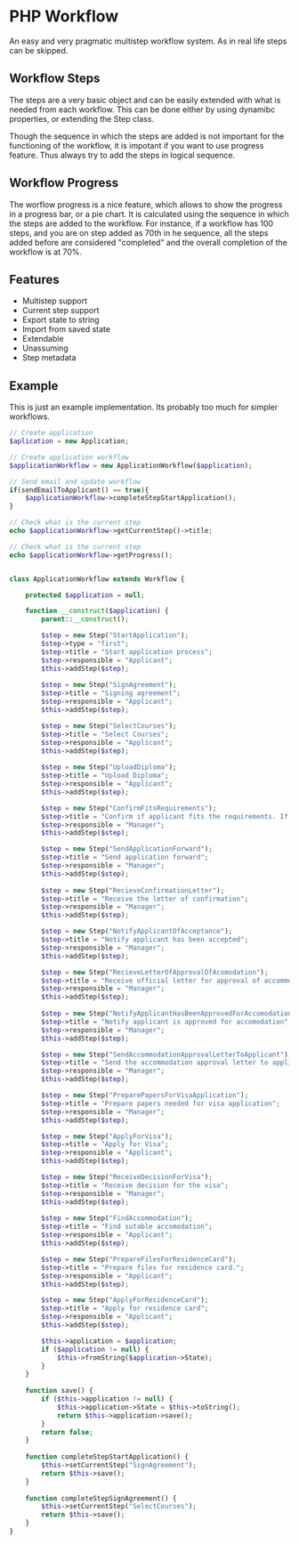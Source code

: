 # PHP Workflow

An easy and very pragmatic multistep workflow system. As in real life steps can be skipped. 

## Workflow Steps ##

The steps are a very basic object and can be easily extended with what is needed from each workflow. This can be done either by using dynamibc properties, or extending the Step class.

Though the sequence in which the steps are added is not important for the functioning of the workflow, it is impotant if you want to use progress feature. Thus always try to add the steps in logical sequence.

## Workflow Progress ##
The worflow progress is a nice feature, which allows to show the progress in a progress bar, or a pie chart. It is calculated using the sequence in which the steps are added to the workflow. For instance, if a workflow has 100 steps, and you are on step added as 70th in he sequence, all the steps added before are considered "completed" and the overall completion of the workflow is at 70%.

## Features ##

- Multistep support
- Current step support
- Export state to string
- Import from saved state
- Extendable
- Unassuming
- Step metadata

## Example ##

This is just an example implementation. Its probably too much for simpler workflows.

```php
// Create application
$aplication = new Application;

// Create application workflow
$applicationWorkflow = new ApplicationWorkflow($application);

// Send email and update workflow
if(sendEmailToApplicant() == true){
    $applicationWorkflow->completeStepStartApplication();
}

// Check what is the current step
echo $applicationWorkflow->getCurrentStep()->title;

// Check what is the current step
echo $applicationWorkflow->getProgress();


class ApplicationWorkflow extends Workflow {

    protected $application = null;

    function __construct($application) {
        parent::__construct();

        $step = new Step("StartApplication");
        $step->type = "first";
        $step->title = "Start application process";
        $step->responsible = "Applicant";
        $this->addStep($step);
        
        $step = new Step("SignAgreement");
        $step->title = "Signing agreement";
        $step->responsible = "Applicant";
        $this->addStep($step);

        $step = new Step("SelectCourses");
        $step->title = "Select Courses";
        $step->responsible = "Applicant";
        $this->addStep($step);
        
        $step = new Step("UploadDiploma");
        $step->title = "Upload Diploma";
        $step->responsible = "Applicant";
        $this->addStep($step);

        $step = new Step("ConfirmFitsRequirements");
        $step->title = "Confirm if applicant fits the requirements. If not – advise other suitable programs.";
        $step->responsible = "Manager";
        $this->addStep($step);

        $step = new Step("SendApplicationForward");
        $step->title = "Send application forward";
        $step->responsible = "Manager";
        $this->addStep($step);
        
        $step = new Step("RecieveConfirmationLetter");
        $step->title = "Receive the letter of confirmation";
        $step->responsible = "Manager";
        $this->addStep($step);

        $step = new Step("NotifyApplicantOfAcceptance");
        $step->title = "Notify applicant has been accepted";
        $step->responsible = "Manager";
        $this->addStep($step);

        $step = new Step("RecieveLetterOfApprovalOfAcomodation");
        $step->title = "Receive official letter for approval of accommodation";
        $step->responsible = "Manager";
        $this->addStep($step);
        
        $step = new Step("NotifyApplicantHasBeenApprovedForAccomodation");
        $step->title = "Notify applicant is approved for accomodation";
        $step->responsible = "Manager";
        $this->addStep($step);

        $step = new Step("SendAccommodationApprovalLetterToApplicant");
        $step->title = "Send the accommodation approval letter to applicant - needed for visa application";
        $step->responsible = "Manager";
        $this->addStep($step);

        $step = new Step("PreparePapersForVisaApplication");
        $step->title = "Prepare papers needed for visa application";
        $step->responsible = "Manager";
        $this->addStep($step);

        $step = new Step("ApplyForVisa");
        $step->title = "Apply for Visa";
        $step->responsible = "Applicant";
        $this->addStep($step);

        $step = new Step("ReceiveDecisionForVisa");
        $step->title = "Receive decision for the visa";
        $step->responsible = "Manager";
        $this->addStep($step);
        
        $step = new Step("FindAccommodation");
        $step->title = "Find sutable accomodation";
        $step->responsible = "Applicant";
        $this->addStep($step);

        $step = new Step("PrepareFilesForResidenceCard");
        $step->title = "Prepare files for residence card.";
        $step->responsible = "Applicant";
        $this->addStep($step);

        $step = new Step("ApplyForResidenceCard");
        $step->title = "Apply for residence card";
        $step->responsible = "Applicant";
        $this->addStep($step);

        $this->application = $application;
        if ($application != null) {
            $this->fromString($application->State);
        }
    }
    
    function save() {
        if ($this->application != null) {
            $this->application->State = $this->toString();
            return $this->application->save();
        }
        return false;
    }
    
    function completeStepStartApplication() {
        $this->setCurrentStep("SignAgreement");
        return $this->save();
    }
    
    function completeStepSignAgreement() {
        $this->setCurrentStep("SelectCourses");
        return $this->save();
    }
}
```
